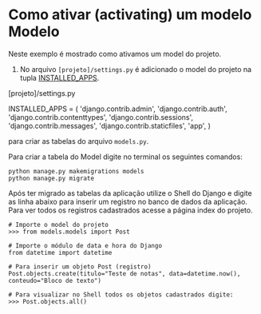 Como ativar (activating) um modelo Modelo
===

Neste exemplo é mostrado como ativamos um model do projeto.


1. No arquivo `[projeto]/settings.py` é adicionado o model do projeto na tupla [INSTALLED_APPS](https://docs.djangoproject.com/en/1.7/ref/settings/#std:setting-INSTALLED_APPS).

[projeto]/settings.py

INSTALLED_APPS = (
    'django.contrib.admin',
    'django.contrib.auth',
    'django.contrib.contenttypes',
    'django.contrib.sessions',
    'django.contrib.messages',
    'django.contrib.staticfiles',
    'app',
)




para criar as tabelas do arquivo `models.py`.

Para criar a tabela do Model digite no terminal os seguintes comandos:

    python manage.py makemigrations models
    python manage.py migrate

Após ter migrado as tabelas da aplicação utilize o Shell do Django e digite as linha abaixo para inserir um registro no 
banco de dados da aplicação. Para ver todos os registros cadastrados acesse a página index do projeto.

    # Importe o model do projeto
    >>> from models.models import Post

    # Importe o módulo de data e hora do Django
    from datetime import datetime
 
    # Para inserir um objeto Post (registro)
    Post.objects.create(titulo="Teste de notas", data=datetime.now(), conteudo="Bloco de texto")

    # Para visualizar no Shell todos os objetos cadastrados digite:
    >>> Post.objects.all()
